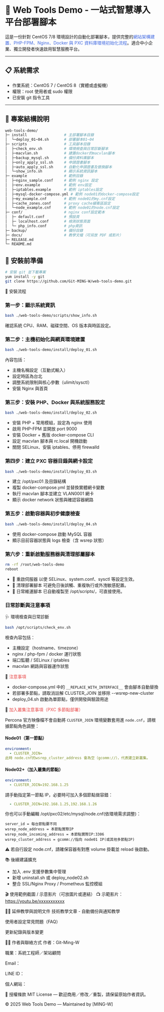 <style>
red {color: #e84646;}
blue {color: #4169E1;} 
yellow {
  color:black;
  background-color: #ffdd00;
} 
green {
  color:black;
  background-color: #28FF28;
}
</style>

# 🧰 Web Tools Demo - 一站式智慧導入平台部署腳本

這是一份針對 CentOS 7/8 環境設計的自動化部署腳本，提供完整的<blue>網站架構建置、PHP-FPM、Nginx、Docker 與 PXC 資料庫環境初始化流程</blue>。適合中小企業、獨立開發者快速啟用智慧服務平台。

---

## 📋 系統需求

- 作業系統：CentOS 7 / CentOS 8（實體或虛擬機）
- 權限：root 使用者或 sudo 權限
- 已安裝 git 指令工具

---

## 📁 專案結構說明
```bash
web-tools-demo/
├─ install                 # 主部署腳本目錄
│  └─deploy_01~04.sh       # 部署腳本01~04
├─ scripts                 # 工具腳本目錄
│  ├─check_env.sh          # 環境檢查與日常診斷腳本
│  ├─macvlan.sh            # 建置docker的macvlan腳本
│  ├─backup_mysql.sh       # 備份資料庫腳本
│  ├─only_apply_ssl.sh     # 申請證書腳本
│  ├─auto_apply_ssl.sh     # 自動化申請證書及替換腳本 
│  └─show_info.sh          # 顯示系統資訊腳本
├─ example                 # 範例目錄 
│  ├─nginx_sample.conf     # 範例 nginx 設定
│  ├─env.example           # 範例 env設定
│  ├─iptables.example      # 範例 iptables設定
│  ├─mysql-docker-compose.yml # 範例 node01的docker-compose設定
│  ├─my_example.cnf        # 範例 node01的my.cnf設定
│  ├─cache_zones.conf      # proxy cache緩衝區設定
│  └─node_example.cnf      # 範例 node01的node.cnf設定
├─ conf/                   # nginx conf設定範本
│  ├─ default.conf         # 預設頁
│  ├─ localhost.conf       # 檢測狀態頁面
│  └─ php_info.conf        # php資訊
├─ backup/                 # 備份目錄
├─ docs/                   # 教學文檔（可另放 PDF 或影片）
├─ RELEASE.md
└─ README.md

```

## 📁 安裝前準備

```bash
# 安裝 git 並下載專案
yum install -y git
git clone https://github.com/Git-MING-W/web-tools-demo.git
```

🚀 安裝流程
### 第一步：顯示系統資訊
```bash
bash ./web-tools-demo/scripts/show_info.sh
```
確認系統 CPU、RAM、磁碟空間、OS 版本與時區設定。

### 第二步：主機初始化與網頁環境建置
```bash
bash ./web-tools-demo/install/deploy_01.sh
```
內容包括：
- 主機名稱設定（互動式輸入）
- 設定時區為台北
- 調整系統限制與核心參數（ulimit/sysctl）
- 安裝 Nginx 與首頁

### 第三步：安裝 PHP、Docker 與系統服務設定
```bash
bash ./web-tools-demo/install/deploy_02.sh
```
- 安裝 PHP + 常用模組，設定為 nginx 使用
- 啟用 PHP-FPM 並開放 port 9000
- 安裝 Docker + 舊版 docker-compose CLI
- 設定 macvlan 腳本與 rc.local 開機啟動
- 關閉 SELinux、安裝 iptables、停用 firewalld

### 第四步：建立 PXC 容器目錄與網卡設定
```bash
bash ./web-tools-demo/install/deploy_03.sh
```
- 建立 /opt/pxc01 及目錄結構
- 複製 docker-compose.yml 並替換實體網卡變數
- 執行 macvlan 腳本並建立 VLAN0001 網卡
- 顯示 docker network 狀態與確認容器網路

### 第五步：啟動容器與初步健康檢查
```bash
bash ./web-tools-demo/install/deploy_04.sh
```
- 使用 docker-compose 啟動 MySQL 容器
- 顯示目前容器狀態與 logs 檢查（含 wsrep 狀態）

### 第六步：重新啟動服務器與清理部屬腳本
```bash
rm -rf /root/web-tools-demo
reboot
```
- 🔄 重啟伺服器 以使 SELinux、system.conf、sysctl 等設定生效。
- 🧹 清理部署腳本 可避免日後誤觸、重複執行或外洩敏感配置。
- 📁 日常維運腳本 已自動複製至 /opt/scripts/，可直接使用。


### 日常診斷與注意事項
🩺 環境檢查與日常診斷
```bash
bash /opt/scripts/check_env.sh
```
檢查內容包括：
- 主機設定（hostname、timezone）
- nginx / php-fpm / docker 運行狀態
- 端口監聽 / SELinux / iptables
- macvlan 網路與容器運作狀態

📌 <red>注意事項</red>

- docker-compose.yml 中的 `__REPLACE_WITH_INTERFACE__` 會由腳本自動替換
- 若部署多節點，請取消註解 CLUSTER_JOIN 並移除 --wsrep-new-cluster
- deploy_04.sh 啟動為單節點，僅供開發與驗證用途

📌 <red>加入叢集注意事項（PXC 多節點部署）</red>

Percona 官方映像檔不會自動將 `CLUSTER_JOIN` 環境變數套用進 `node.cnf`，請根據節點角色調整：
#### Node01（第一節點）
```yaml
environment:
  - CLUSTER_JOIN=
此時 node.cnf的wsrep_cluster_address 會為空（gcomm://），代表建立新叢集。
```

#### Node02+（加入叢集的節點）
```yaml
environment:
  - CLUSTER_JOIN=192.168.1.25
```
請手動指定第一節點 IP，必要時可加入多個節點做容錯：
```yaml
  - CLUSTER_JOIN=192.168.1.25,192.168.1.26
```

你也可以手動編輯 /opt/pxc02/etc/mysql/node.cnf(依環境需求調整)：
```
server_id = 每台節點要不同
wsrep_node_address = 本節點實際IP
wsrep_node_incoming_address = 本節點實際IP:3306
wsrep_cluster_address = gcomm://指向 node01 IP(或其他多節點IP)
```
⚠️ 若自行設定 node.cnf，請確保容器有對應 volume 掛載並 reload 後啟動。


📚 後續建議擴充
- 加入 .env 支援參數集中管理
- 新增 uninstall.sh 或 deploy_node02.sh
- 整合 SSL/Nginx Proxy / Prometheus 監控模組


🎬 使用範例截圖 / 示意影片（可放圖片或連結）
📺 示範影片：https://youtu.be/xxxxxxxxxxx

🧑‍🏫 延伸教學與說明文件
技術教學文章 - 自動備份與通知教學

使用者設定常見問題（FAQ）

更新紀錄與版本變更

🧑‍💼 作者與聯絡方式
作者：Git-Ming-W

職業：系統工程師／架站顧問

Email：

LINE ID：

個人網站：

📜 授權條款
MIT License — 歡迎商用／修改／重製，請保留原始作者資訊。

© 2025 Web Tools Demo — Maintained by [MING-W]

